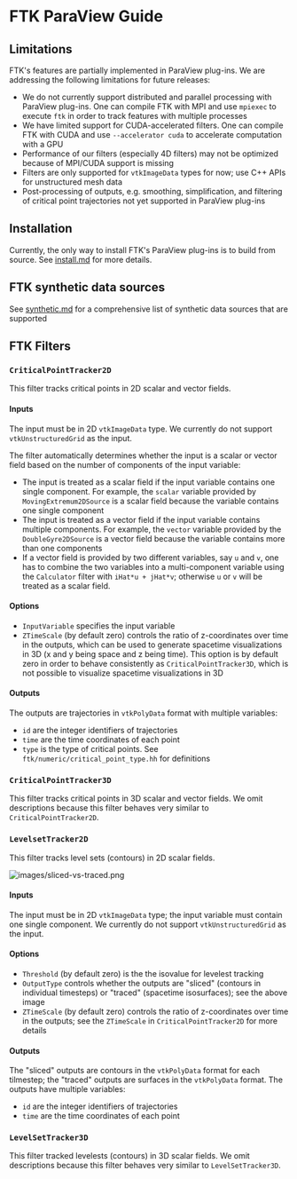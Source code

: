 # FTK ParaView Guide

## Limitations

FTK's features are partially implemented in ParaView plug-ins.  We are addressing the following limitations for future releases:

* We do not currently support distributed and parallel processing with ParaView plug-ins.  One can compile FTK with MPI and use `mpiexec` to execute `ftk` in order to track features with multiple processes
* We have limited support for CUDA-accelerated filters.  One can compile FTK with CUDA and use `--accelerator cuda` to accelerate computation with a GPU
* Performance of our filters (especially 4D filters) may not be optimized because of MPI/CUDA support is missing
* Filters are only supported for `vtkImageData` types for now; use C++ APIs for unstructured mesh data
* Post-processing of outputs, e.g. smoothing, simplification, and filtering of critical point trajectories not yet supported in ParaView plug-ins

## Installation

Currently, the only way to install FTK's ParaView plug-ins is to build from source.  See [install.md](install.md) for more details.

## FTK synthetic data sources

See [synthetic.md](synthetic.md) for a comprehensive list of synthetic data sources that are supported

## FTK Filters

### `CriticalPointTracker2D`

This filter tracks critical points in 2D scalar and vector fields.  

#### Inputs

The input must be in 2D `vtkImageData` type.  We currently do not support `vtkUnstructuredGrid` as the input.

The filter automatically determines whether the input is a scalar or vector field based on the number of components of the input variable:

* The input is treated as a scalar field if the input variable contains one single component.  For example, the `scalar` variable provided by `MovingExtremum2DSource` is a scalar field because the variable contains one single component 
* The input is treated as a vector field if the input variable contains multiple components.  For example, the `vector` variable provided by the `DoubleGyre2DSource` is a vector field because the variable contains more than one components
* If a vector field is provided by two different variables, say  `u` and `v`, one has to combine the two variables into a multi-component variable using the `Calculator` filter with `iHat*u + jHat*v`; otherwise `u` or `v` will be treated as a scalar field.

#### Options

* `InputVariable` specifies the input variable
* `ZTimeScale` (by default zero) controls the ratio of z-coordinates over time in the outputs, which can be used to generate spacetime visualizations in 3D (x and y being space and z being time).  This option is by default zero in order to behave consistently as `CriticalPointTracker3D`, which is not possible to visualize spacetime visualizations in 3D

#### Outputs

The outputs are trajectories in `vtkPolyData` format with multiple variables:

* `id` are the integer identifiers of trajectories
* `time` are the time coordinates of each point
* `type` is the type of critical points.  See `ftk/numeric/critical_point_type.hh` for definitions

### `CriticalPointTracker3D`

This filter tracks critical points in 3D scalar and vector fields.  We omit descriptions because this filter behaves very similar to `CriticalPointTracker2D`.

### `LevelsetTracker2D`

This filter tracks level sets (contours) in 2D scalar fields.

![images/sliced-vs-traced.png]()

#### Inputs

The input must be in 2D `vtkImageData` type; the input variable must contain one single component.  We currently do not support `vtkUnstructuredGrid` as the input.

#### Options

* `Threshold` (by default zero) is the the isovalue for levelest tracking
* `OutputType` controls whether the outputs are "sliced" (contours in individual timesteps) or "traced" (spacetime isosurfaces); see the above image
* `ZTimeScale` (by default zero) controls the ratio of z-coordinates over time in the outputs; see the `ZTimeScale` in `CriticalPointTracker2D` for more details

#### Outputs

The "sliced" outputs are contours in the  `vtkPolyData` format for each tilmestep; the "traced" outputs are surfaces in the `vtkPolyData` format.  The outputs have multiple variables:

* `id` are the integer identifiers of trajectories
* `time` are the time coordinates of each point

### `LevelSetTracker3D`

This filter tracked levelests (contours) in 3D scalar fields.  We omit descriptions because this filter behaves very similar to `LevelSetTracker3D`.
